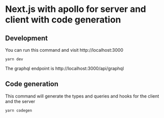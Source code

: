 # Next.js with apollo for server and client with code generation

## Development

You can run this command and visit http://localhost:3000
```shell
yarn dev
```

The graphql endpoint is http://localhost:3000/api/graphql

## Code generation
This command will generate the types and queries and hooks for the client and the server
```shell
yarn codegen
```
